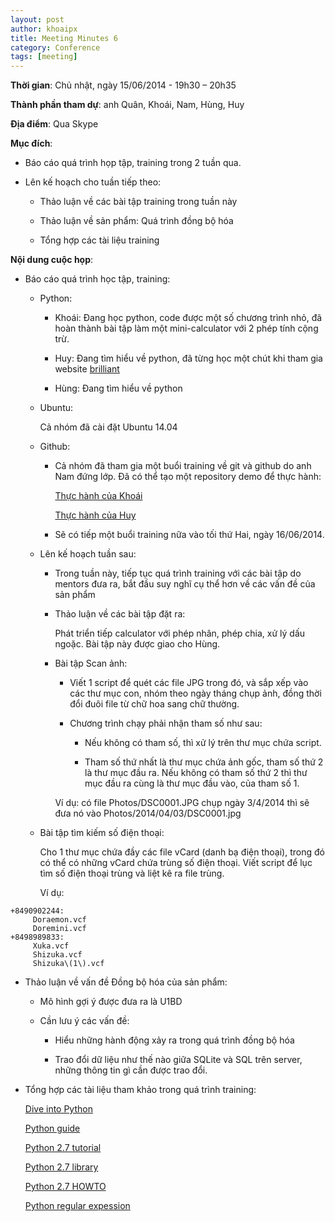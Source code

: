 ```yaml
---
layout: post
author: khoaipx
title: Meeting Minutes 6
category: Conference
tags: [meeting]
---
```

**Thời gian**: Chủ nhật, ngày 15/06/2014 - 19h30 – 20h35

**Thành phần tham dự**: anh Quân, Khoái, Nam, Hùng, Huy

**Địa điểm**: Qua Skype

<!-- more -->

**Mục đích**:

* Báo cáo quá trình họp tập, training trong 2 tuần qua.

* Lên kế hoạch cho tuần tiếp theo: 

  - Thảo luận về các bài tập training trong tuần này 

  - Thảo luận về sản phẩm: Quá trình đồng bộ hóa

  - Tổng hợp các tài liệu training



**Nội dung cuộc họp**:

* Báo cáo quá trình học tập, training:

  - Python:

    + Khoái: Đang học python, code được một số chương trình nhỏ, đã hoàn thành bài tập làm một mini-calculator với 2 phép tính cộng trừ.

    + Huy: Đang tìm hiểu về python, đã từng học một chút khi tham gia website [brilliant](http://brilliant.org)

    + Hùng: Đang tìm hiểu về python

  - Ubuntu:

    Cả nhóm đã cài đặt Ubuntu 14.04

  - Github:
    + Cả nhóm đã tham gia một buổi training về git và github do anh Nam đứng lớp. Đã có thể tạo một repository demo để thực hành:
      
      [Thực hành của Khoái](https://github.com/khoaipx/15-06-guide)

      [Thực hành của Huy](https://github.com/Khuchuuhuy/15-06-guide)

    + Sẽ có tiếp một buổi training nữa vào tối thứ Hai, ngày 16/06/2014.

  - Lên kế hoạch tuần sau:

    + Trong tuần này, tiếp tục quá trình training với các bài tập do mentors đưa ra, bắt đầu suy nghĩ cụ thể hơn về các vấn đề của sản phẩm

    + Thảo luận về các bài tập đặt ra:

      Phát triển tiếp calculator với phép nhân, phép chia, xử lý dấu ngoặc. Bài tập này được giao cho Hùng.

    + Bài tập Scan ảnh:

      - Viết 1 script để quét các file JPG trong đó, và sắp xếp vào các thư mục con, nhóm theo ngày tháng chụp ảnh, đồng thời đổi đuôi file từ chữ hoa sang chữ thường.

      - Chương trình chạy phải nhận tham số như sau:

        + Nếu không có tham số, thì xử lý trên thư mục chứa script.

        + Tham số thứ nhất là thư mục chứa ảnh gốc, tham số thứ 2 là thư mục đầu ra. Nếu không có tham số thứ 2 thì thư mục đầu ra cùng là thư mục đầu vào, của tham số 1.

      Ví dụ: có file Photos/DSC0001.JPG chụp ngày 3/4/2014 thì sẽ đưa nó vào Photos/2014/04/03/DSC0001.jpg

  + Bài tập tìm kiếm số điện thoại:

      Cho 1 thư mục chứa đầy các file vCard (danh bạ điện thoại), trong đó có thể có những vCard chứa trùng số điện thoại. Viết script để lục tìm số điện thoại trùng và liệt kê ra file trùng.

      Ví dụ:

```
+8490902244:
     Doraemon.vcf
     Doremini.vcf
+8498989833:
     Xuka.vcf
     Shizuka.vcf
     Shizuka\(1\).vcf
```

  - Thảo luận về vấn đề Đồng bộ hóa của sản phẩm:

      + Mô hình gợi ý được đưa ra là U1BD

      + Cần lưu ý các vấn đề:

        - Hiểu những hành động xảy ra trong quá trình đồng bộ hóa

        - Trao đổi dữ liệu như thế nào giữa SQLite và SQL trên server, những thông tin gì cần được trao đổi.

  - Tổng hợp các tài liệu tham khảo trong quá trình training:

      [Dive into Python](http://www.diveintopython.net/toc/index.html)

      [Python guide](http://docs.python-guide.org/en/latest/)

      [Python 2.7 tutorial](https://docs.python.org/2.7/tutorial/index.html)

      [Python 2.7 library](https://docs.python.org/2.7/library/index.html)

      [Python 2.7 HOWTO](https://docs.python.org/2.7/howto/index.html)

      [Python regular expession](http://www.pyregex.com/)
